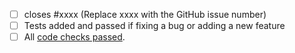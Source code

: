 - [ ] closes #xxxx (Replace xxxx with the GitHub issue number)
- [ ] Tests added and passed if fixing a bug or adding a new feature
- [ ] All [code checks passed](https://github.com/gventuri/pandas-ai/blob/main/CONTRIBUTING.md#-testing).
